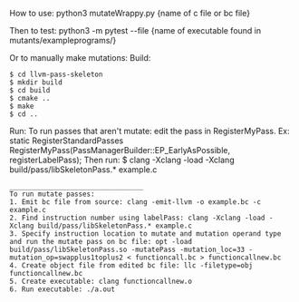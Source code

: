 
How to use:
python3 mutateWrappy.py {name of c file or bc file}

Then to test:
python3 -m pytest --file {name of executable found in mutants/exampleprograms/}

Or to manually make mutations:
Build:

    $ cd llvm-pass-skeleton
    $ mkdir build
    $ cd build
    $ cmake ..
    $ make
    $ cd ..

Run:
    To run passes that aren't mutate: edit the pass in RegisterMyPass. 
    Ex:
  static RegisterStandardPasses
  RegisterMyPass(PassManagerBuilder::EP_EarlyAsPossible,
                 registerLabelPass);
    Then run:
    $ clang -Xclang -load -Xclang build/pass/libSkeletonPass.* example.c

    _________________________________
    To run mutate passes:
    1. Emit bc file from source: clang -emit-llvm -o example.bc -c example.c
    2. Find instruction number using labelPass: clang -Xclang -load -Xclang build/pass/libSkeletonPass.* example.c
    3. Specify instruction location to mutate and mutation operand type and run the mutate pass on bc file: opt -load build/pass/libSkeletonPass.so -mutatePass -mutation_loc=33 -mutation_op=swapplus1toplus2 < functioncall.bc > functioncallnew.bc
    4. Create object file from edited bc file: llc -filetype=obj functioncallnew.bc
    5. Create executable: clang functioncallnew.o
    6. Run executable: ./a.out

